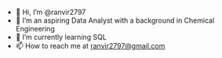 - 👋 Hi, I’m @ranvir2797
- 👀 I’m an aspiring Data Analyst with a background in Chemical Engineering
- 🌱 I’m currently learning SQL
- 📫 How to reach me at ranvir2797@gmail.com
